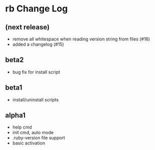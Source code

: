 # rb Change Log

## (next release)

* remove all whitespace when reading version string from files (#16)
* added a changelog (#15)

## beta2

* bug fix for install script

## beta1

* install/uninstall scripts

## alpha1

* help cmd
* init cmd, auto mode
* .ruby-version file support
* basic activation
